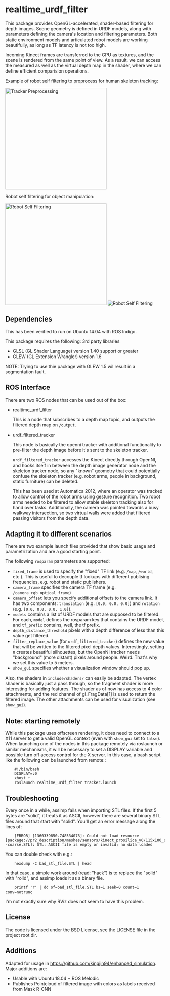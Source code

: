 realtime_urdf_filter
====================

This package provides OpenGL-accelerated, shader-based filtering for depth
images. Scene geometry is defined in URDF models, along with parameters
defining the camera's location and filtering parameters.  Both static
environment models and articulated robot models are working beautifully, as
long as TF latency is not too high.

Incoming Kinect frames are transferred to the GPU as textures, and the scene is
rendered from the same point of view. As a result, we can access the measured
as well as the virtual depth map in the shader, where we can define efficient
comparision operations.

Example of robot self filtering to proprocess for human skeleton tracking:

<img src="images/tracker.png" alt="Tracker Preprocessing" style="width: 320px;"/>

Robot self filtering for object manipulation:
   
<img src="images/grasping.png" alt="Robot Self Filtering" style="width: 320px;"/>

<img src="images/rviz.png" alt="Robot Self Filtering" style="max-width: 50 %;"/>


Dependencies
------------

This has been verified to run on Ubuntu 14.04 with ROS Indigo.

This package requires the following: 3rd party libraries
 - GLSL (GL Shader Language) version 1.40 support or greater
 - GLEW (GL Extension Wrangler) version 1.6

NOTE: Trying to use thie package with GLEW 1.5 wil result in a segmentation fault.

ROS Interface
-------------

There are two ROS nodes that can be used out of the box:

- realtime_urdf_filter

  This is a node that subscribes to a depth map topic, and outputs the filtered
  depth map on `/output`.

- urdf_filtered_tracker

  This node is basically the openni tracker with additional functionality to
  pre-filter the depth image before it's sent to the skeleton tracker.

  `urdf_filtered_tracker` accesses the Kinect directly through OpenNI, and
  hooks itself in between the depth image generator node and the skeleton tracker
  node, so any "known" geometry that could potentially confuse the skeleton
  tracker (e.g. robot arms, people in background, static furniture) can be
  deleted.

  This has been used at Automatica 2012, where an operator was tracked to allow
  control of the robot arms using gesture recognition. Two robot arms needed to
  be filtered to allow stable skeleton tracking also for hand over tasks.
  Additionally, the camera was pointed towards a busy walkway intersection, so
  two virtual walls were added that filtered passing visitors from the depth
  data.


Adapting it to different scenarios
----------------------------------

There are two example launch files provided that show basic usage and
parametrization and are a good starting point.

The following `rosparam` parameters are supported:

- `fixed_frame` is used to specify the "fixed" TF link (e.g. `/map`,
  `/world`, etc.). This is useful to decouple tf lookups with different
  publising frequencies, e.g. robot and static publishers.
- `camera_frame` specifies the camera TF frame (e.g.
  `/camera_rgb_optical_frame`)
- `camera_offset` lets you specify additional offsets to the camera link. It
  has two components: `translation` (e.g. `[0.0, 0.0, 0.0]`) and
  `rotation` (e.g. `[0.0, 0.0, 0.0, 1.0]`).
- `models` contains a list of URDF models that are supposed to be filtered.
  For each, `model` defines the rosparam key that contains the URDF model,
  and `tf_prefix` contains, well, the tf prefix.
- `depth_distance_threshold` pixels with a depth difference of less than this
  value get filtered.
- `filter_replace_value` (for `urdf_filtered_tracker`) defines the new
  value that will be written to the filtered pixel depth values. Interestingly,
  setting `0` creates beautiful silhouettes, but the OpenNI tracker needs
  "background" (more distant) pixels around people. Weird. That's why we set
  this value to 5 meters.
- `show_gui` specifies whether a visualization window should pop up.

Also, the shaders in `include/shaders/` can easily be adapted. The vertex
shader is basically just a pass through, so the fragment shader is more
interesting for adding features. The shader as of now has access to 4 color
attachments, and the red channel of gl_FragData[1] is used to return the
filtered image. The other attachments can be used for visualization (see
`show_gui`).

Note: starting remotely
-----------------------

While this package uses offscreen rendering, it does need to connect to a X11
server to get a valid OpenGL context (even with `show_gui` set to `false`).
When launching one of the nodes in this package remotely via roslaunch or
similar mechanisms, it will be necessary to set a DISPLAY variable and possible
turn off access control for the X server. In this case, a bash script like the
following can be launched from remote::

```
    #!/bin/bash
    DISPLAY=:0
    xhost +
    roslaunch realtime_urdf_filter tracker.launch
```

Troubleshooting
---------------

Every once in a while, assimp fails when importing STL files. If the first 5
bytes are "solid", it treats it as ASCII, however there are several binary STL
files around that start with "solid". You'll get an error message along the
lines of:

```
    [ERROR] [1360339850.748534073]: Could not load resource [package://pr2_description/meshes/sensors/kinect_prosilica_v0/115x100_swept_back--coarse.STL]: STL: ASCII file is empty or invalid; no data loaded
```

You can double check with e.g.:

```
    hexdump -C bad_stl_file.STL | head
```

In that case, a simple work around (read: "hack") is to replace the "solid"
with "rolid", and assimp loads it as a binary file.

```
    printf 'r' | dd of=bad_stl_file.STL bs=1 seek=0 count=1 conv=notrunc 
```

I'm not exactly sure why RViz does not seem to have this problem.

License
-------

The code is licensed under the BSD License, see the LICENSE file in the project
root dir.

Additions
-------
Adapted for usage in https://github.com/kingjin94/enhanced_simulation. Major additions are:

* Usable with Ubuntu 18.04 + ROS Melodic
* Publishes Pointcloud of filtered image with colors as labels received from Mask R-CNN
